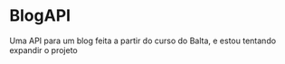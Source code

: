 # BlogAPI
Uma API para um blog feita a partir do curso do Balta, e estou tentando expandir o projeto
